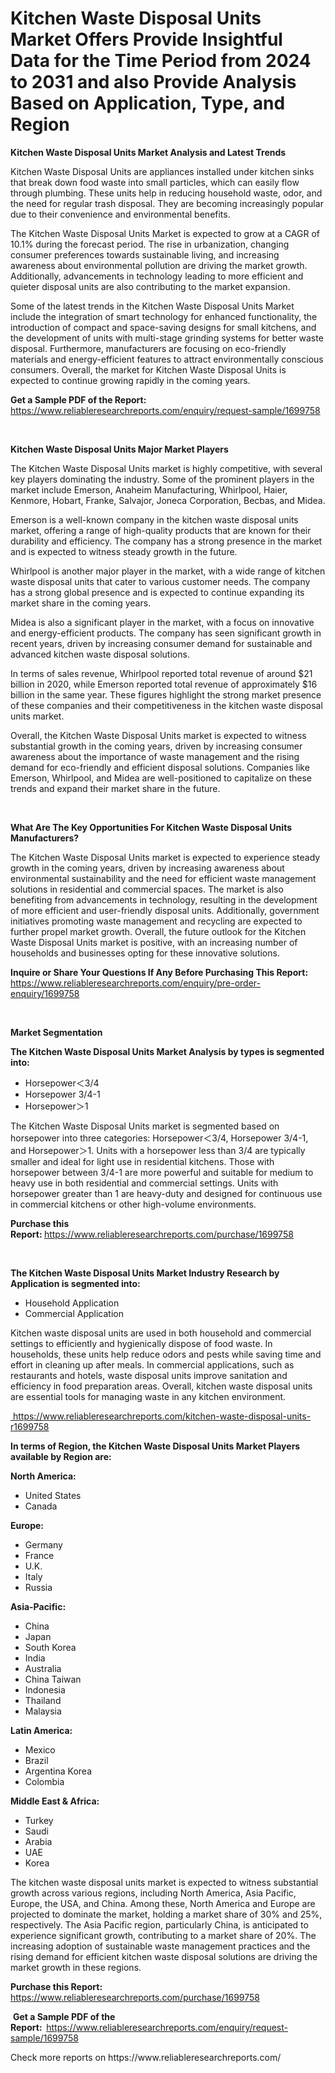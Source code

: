 <p><h1>Kitchen Waste Disposal Units Market Offers Provide Insightful Data for the Time Period from 2024 to 2031 and also Provide Analysis Based on Application, Type, and Region</h1></p><p><strong>Kitchen Waste Disposal Units Market Analysis and Latest Trends</strong></p>
<p><p>Kitchen Waste Disposal Units are appliances installed under kitchen sinks that break down food waste into small particles, which can easily flow through plumbing. These units help in reducing household waste, odor, and the need for regular trash disposal. They are becoming increasingly popular due to their convenience and environmental benefits.</p><p>The Kitchen Waste Disposal Units Market is expected to grow at a CAGR of 10.1% during the forecast period. The rise in urbanization, changing consumer preferences towards sustainable living, and increasing awareness about environmental pollution are driving the market growth. Additionally, advancements in technology leading to more efficient and quieter disposal units are also contributing to the market expansion.</p><p>Some of the latest trends in the Kitchen Waste Disposal Units Market include the integration of smart technology for enhanced functionality, the introduction of compact and space-saving designs for small kitchens, and the development of units with multi-stage grinding systems for better waste disposal. Furthermore, manufacturers are focusing on eco-friendly materials and energy-efficient features to attract environmentally conscious consumers. Overall, the market for Kitchen Waste Disposal Units is expected to continue growing rapidly in the coming years.</p></p>
<p><strong>Get a Sample PDF of the Report:&nbsp;</strong> <a href="https://www.reliableresearchreports.com/enquiry/request-sample/1699758">https://www.reliableresearchreports.com/enquiry/request-sample/1699758</a></p>
<p>&nbsp;</p>
<p><strong>Kitchen Waste Disposal Units Major Market Players</strong></p>
<p><p>The Kitchen Waste Disposal Units market is highly competitive, with several key players dominating the industry. Some of the prominent players in the market include Emerson, Anaheim Manufacturing, Whirlpool, Haier, Kenmore, Hobart, Franke, Salvajor, Joneca Corporation, Becbas, and Midea. </p><p>Emerson is a well-known company in the kitchen waste disposal units market, offering a range of high-quality products that are known for their durability and efficiency. The company has a strong presence in the market and is expected to witness steady growth in the future.</p><p>Whirlpool is another major player in the market, with a wide range of kitchen waste disposal units that cater to various customer needs. The company has a strong global presence and is expected to continue expanding its market share in the coming years.</p><p>Midea is also a significant player in the market, with a focus on innovative and energy-efficient products. The company has seen significant growth in recent years, driven by increasing consumer demand for sustainable and advanced kitchen waste disposal solutions.</p><p>In terms of sales revenue, Whirlpool reported total revenue of around $21 billion in 2020, while Emerson reported total revenue of approximately $16 billion in the same year. These figures highlight the strong market presence of these companies and their competitiveness in the kitchen waste disposal units market.</p><p>Overall, the Kitchen Waste Disposal Units market is expected to witness substantial growth in the coming years, driven by increasing consumer awareness about the importance of waste management and the rising demand for eco-friendly and efficient disposal solutions. Companies like Emerson, Whirlpool, and Midea are well-positioned to capitalize on these trends and expand their market share in the future.</p></p>
<p>&nbsp;</p>
<p><strong>What Are The Key Opportunities For Kitchen Waste Disposal Units Manufacturers?</strong></p>
<p><p>The Kitchen Waste Disposal Units market is expected to experience steady growth in the coming years, driven by increasing awareness about environmental sustainability and the need for efficient waste management solutions in residential and commercial spaces. The market is also benefiting from advancements in technology, resulting in the development of more efficient and user-friendly disposal units. Additionally, government initiatives promoting waste management and recycling are expected to further propel market growth. Overall, the future outlook for the Kitchen Waste Disposal Units market is positive, with an increasing number of households and businesses opting for these innovative solutions.</p></p>
<p><strong>Inquire or Share Your Questions If Any Before Purchasing This Report:</strong> <a href="https://www.reliableresearchreports.com/enquiry/pre-order-enquiry/1699758">https://www.reliableresearchreports.com/enquiry/pre-order-enquiry/1699758</a></p>
<p>&nbsp;</p>
<p><strong>Market Segmentation</strong></p>
<p><strong>The Kitchen Waste Disposal Units Market Analysis by types is segmented into:</strong></p>
<p><ul><li>Horsepower＜3/4</li><li>Horsepower 3/4-1</li><li>Horsepower＞1</li></ul></p>
<p><p>The Kitchen Waste Disposal Units market is segmented based on horsepower into three categories: Horsepower＜3/4, Horsepower 3/4-1, and Horsepower＞1. Units with a horsepower less than 3/4 are typically smaller and ideal for light use in residential kitchens. Those with horsepower between 3/4-1 are more powerful and suitable for medium to heavy use in both residential and commercial settings. Units with horsepower greater than 1 are heavy-duty and designed for continuous use in commercial kitchens or other high-volume environments.</p></p>
<p><strong>Purchase this Report:&nbsp;</strong><a href="https://www.reliableresearchreports.com/purchase/1699758">https://www.reliableresearchreports.com/purchase/1699758</a></p>
<p>&nbsp;</p>
<p><strong>The Kitchen Waste Disposal Units Market Industry Research by Application is segmented into:</strong></p>
<p><ul><li>Household Application</li><li>Commercial Application</li></ul></p>
<p><p>Kitchen waste disposal units are used in both household and commercial settings to efficiently and hygienically dispose of food waste. In households, these units help reduce odors and pests while saving time and effort in cleaning up after meals. In commercial applications, such as restaurants and hotels, waste disposal units improve sanitation and efficiency in food preparation areas. Overall, kitchen waste disposal units are essential tools for managing waste in any kitchen environment.</p></p>
<p><a href="https://www.reliableresearchreports.com/kitchen-waste-disposal-units-r1699758">&nbsp;https://www.reliableresearchreports.com/kitchen-waste-disposal-units-r1699758</a></p>
<p><strong>In terms of Region, the Kitchen Waste Disposal Units Market Players available by Region are:</strong></p>
<p>
    <p> <strong> North America: </strong>
        <ul>
            <li>United States</li>
            <li>Canada</li>
        </ul>
        </p> 
    <p> <strong> Europe: </strong>
        <ul>
            <li>Germany</li>
            <li>France</li>
            <li>U.K.</li>
            <li>Italy</li>
            <li>Russia</li>
        </ul>
        </p> 
    <p> <strong> Asia-Pacific: </strong>
        <ul>
            <li>China</li>
            <li>Japan</li>
            <li>South Korea</li>
            <li>India</li>
            <li>Australia</li>
            <li>China Taiwan</li>
            <li>Indonesia</li>
            <li>Thailand</li>
            <li>Malaysia</li>
        </ul>
        </p> 
    <p> <strong> Latin America: </strong>
        <ul>
            <li>Mexico</li>
            <li>Brazil</li>
            <li>Argentina Korea</li>
            <li>Colombia</li>
        </ul>
        </p> 
    <p> <strong> Middle East & Africa: </strong>
        <ul>
            <li>Turkey</li>
            <li>Saudi</li>
            <li>Arabia</li>
            <li>UAE</li>
            <li>Korea</li>
        </ul>
    </p>
    </p>
<p><p>The kitchen waste disposal units market is expected to witness substantial growth across various regions, including North America, Asia Pacific, Europe, the USA, and China. Among these, North America and Europe are projected to dominate the market, holding a market share of 30% and 25%, respectively. The Asia Pacific region, particularly China, is anticipated to experience significant growth, contributing to a market share of 20%. The increasing adoption of sustainable waste management practices and the rising demand for efficient kitchen waste disposal solutions are driving the market growth in these regions.</p></p>
<p><strong>Purchase this Report: </strong><a href="https://www.reliableresearchreports.com/purchase/1699758">https://www.reliableresearchreports.com/purchase/1699758</a></p>
<p>&nbsp;<strong>Get a Sample PDF of the Report:&nbsp;&nbsp;</strong><a href="https://www.reliableresearchreports.com/enquiry/request-sample/1699758">https://www.reliableresearchreports.com/enquiry/request-sample/1699758</a></p>
<p><strong></strong></p>
<p>Check more reports on https://www.reliableresearchreports.com/</p>